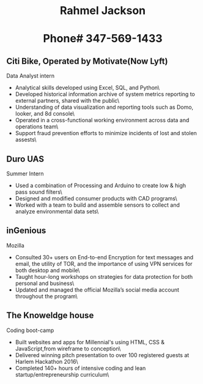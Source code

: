 # <p align="center">Rahmel Jackson
 # <p align="center"> Phone# 347-569-1433</p>

## Citi Bike, Operated by Motivate(Now Lyft)
Data Analyst intern
* Analytical skills developed using Excel, SQL, and Python\
* Developed historical information archive of system metrics reporting to external partners, shared with the public\
* Understanding of data visualization and reporting tools such as Domo, looker, and 8d console\
* Operated in a cross-functional working environment across data and operations team\
* Support fraud prevention efforts to minimize incidents of lost and stolen assests\


## Duro UAS
Summer Intern
* Used a combination of Processing and Arduino to create low & high pass sound filters\
* Designed and modified consumer products with CAD programs\
* Worked with a team to build and assemble sensors to collect and analyze environmental data sets\

## inGenious
Mozilla
* Consulted 30+ users on End-to-end Encryption for text messages and email, the utility of TOR, and the importance of using VPN services for both desktop and mobile\
* Taught hour-long workshops on strategies for data protection for both personal and business\
* Updated and managed the official Mozilla’s social media account throughout the program\

## The Knoweldge house
Coding boot-camp
* Built websites and apps for Millennial's using HTML, CSS & JavaScript,from wireframe to conception\
* Delivered winning pitch presentation to over 100 registered guests at Harlem Hackathon 2016\
* Completed 140+ hours of intensive coding and lean startup/entrepreneurship curriculum\
